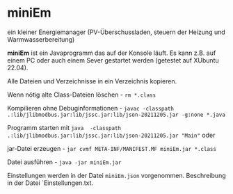 # miniEm
ein kleiner Energiemanager (PV-Überschussladen, steuern der Heizung und Warmwasserbereitung)

**miniEm** ist ein Javaprogramm das auf der Konsole läuft. Es kann z.B. auf einem PC oder auch einem Sever gestartet werden (getestet auf XUbuntu 22.04).


Alle Dateien und Verzeichnisse in ein Verzeichnis kopieren.

Wenn nötig alte Class-Dateien löschen - `rm *.class`

Kompilieren ohne Debuginformationen - `javac -classpath .:lib/jlibmodbus.jar:lib/jssc.jar:lib/json-20211205.jar -g:none *.java`

Programm starten mit `java  -classpath .:lib/jlibmodbus.jar:lib/jssc.jar:lib/json-20211205.jar "Main"` oder

jar-Datei erzeugen - `jar cvmf META-INF/MANIFEST.MF miniEm.jar *.class`

Datei ausführen - `java -jar miniEm.jar`

Einstellungen werden in der Datei `miniEm.json` vorgenommen. Beschreibung in der Datei `Einstellungen.txt.
